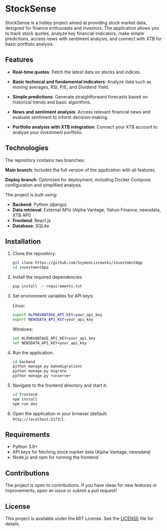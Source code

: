 # StockSense

StockSense is a hobby project aimed at providing stock market data, designed for finance enthusiasts and investors. The application allows you to track stock quotes, analyze key financial indicators, make simple predictions, access news with sentiment analysis, and connect with XTB for basic portfolio analysis.


## Features

- **Real-time quotes**:
  Fetch the latest data on stocks and indices.

- **Basic technical and fundamental indicators**:
  Analyze data such as moving averages, RSI, P/E, and Dividend Yield.

- **Simple predictions**:
  Generate straightforward forecasts based on historical trends and basic algorithms.

- **News and sentiment analysis**:
  Access relevant financial news and evaluate sentiment to inform decision-making.

- **Portfolio analysis with XTB integration**:
  Connect your XTB account to analyze your investment portfolio.

## Technologies

The repository contains two branches:

**Main branch**: Includes the full version of the application with all features.

**Deploy branch**: Optimized for deployment, including Docker Compose configuration and simplified analysis.

The project is built using:

- **Backend**: Python (django)
- **Data retrieval**: External APIs (Alpha Vantage, Yahoo Finance, newsdata, XTB API)
- **Frontend**: React.js
- **Database**: SQLite

## Installation

1. Clone the repository:
   ```bash
   git clone https://github.com/SzymonLiszewski/investmentApp
   cd investmentApp
   ```

2. Install the required dependencies:
   ```bash
   pip install -r requirements.txt
   ```

3. Set environment variables for API keys:

    Linux:
     ```bash
     export ALPHAVANTAGE_API_KEY=your_api_key
     export NEWSDATA_API_KEY=your_api_key
     ```
     Windows:
     ```bash
     set ALPHAVANTAGE_API_KEY=your_api_key
     set NEWSDATA_API_KEY=your_api_key
     ```

1. Run the application:
   ```bash
   cd backend
   python manage.py makemigrations
   python manage.py migrate
   python manage.py runserver
   ```

2. Navigate to the frontend directory and start it:
   ```bash
   cd frontend
   npm install
   npm run dev
   ```
3. Open the application in your browser (default: ` http://localhost:5173/`).


## Requirements

- Python 3.8+
- API keys for fetching stock market data (Alpha Vantage, newsdata)
- Node.js and npm for running the frontend

## Contributions

The project is open to contributions. If you have ideas for new features or improvements, open an issue or submit a pull request!

## License

This project is available under the MIT License. See the [LICENSE](LICENSE) file for details.




